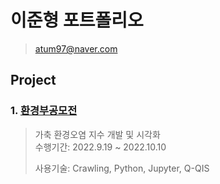# 이준형 포트폴리오
> atum97@naver.com
## Project
### 1. [환경부공모전](https://github.com/atum97/Lee.Junhyoung_portfolio/tree/main/%ED%99%98%EA%B2%BD%EC%98%A4%EC%97%BC%20%EC%A7%80%EC%88%98%20%EA%B0%9C%EB%B0%9C)
> 가축 환경오염 지수 개발 및 시각화 \
> 수행기간: 2022.9.19 ~ 2022.10.10
> 
> 사용기술: Crawling, Python, Jupyter, Q-QIS
